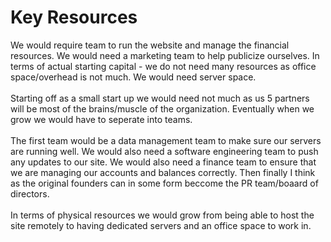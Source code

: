 # Key Resources

We would require team to run the website and manage the financial resources. We would need a marketing team to help publicize ourselves. In terms of actual starting capital - we do not need many resources as office space/overhead is not much. We would need server space.<br> 
<br>Starting off as a small start up we would need not much as us 5 partners will be most of the brains/muscle of the organization. Eventually when we grow we would have to seperate into teams. <br>
<br>The first team would be a data management team to make sure our servers are running well. We would also need a software engineering team to push any updates to our site. We would also need a finance team to ensure that we are managing our accounts and balances correctly. Then finally I think as the original founders can in some form beccome the PR team/boaard of directors. <br>
<br>In terms of physical resources we would grow from being able to host the site remotely to having dedicated servers and an office space to work in. <br>
